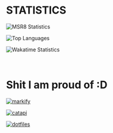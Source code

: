 # STATISTICS

<!-- ![MSR8 Statistics](https://github-readme-stats.vercel.app/api?username=msr8&show_icons=true&hide=prs&theme=dark)

![Top Languages](https://github-readme-stats.vercel.app/api/top-langs/?username=msr8&theme=dark&layout=compact) -->

![MSR8 Statistics](https://github-readme-stats.vercel.app/api?username=msr8&show_icons=true&hide=prs&theme=radical)

![Top Languages](https://github-readme-stats.vercel.app/api/top-langs/?username=msr8&theme=radical&layout=compact)

![Wakatime Statistics](https://github-readme-stats.vercel.app/api/wakatime?username=msr8&theme=radical&layout=compact)

<br>

# Shit I am proud of :D

[ ![markify](https://github-readme-stats.vercel.app/api/pin/?username=msr8&repo=markify&theme=dark) ](https://github.com/msr8/markify)

[ ![catapi](https://github-readme-stats.vercel.app/api/pin/?username=msr8&repo=catapi&theme=dark) ](https://github.com/msr8/catapi)

[ ![dotfiles](https://github-readme-stats.vercel.app/api/pin/?username=msr8&repo=dotfiles&theme=dark) ](https://github.com/msr8/dotfiles)

